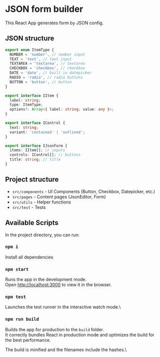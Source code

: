 # JSON form builder

This React App generates form by JSON config.

## JSON structure

```ts
export enum ItemType {
  NUMBER = 'number', // number input
  TEXT = 'text', // text input
  TEXTAREA = 'textarea', // textarea
  CHECKBOX = 'checkbox', // checkbox
  DATE = 'date', // built in datepicker
  RADIO = 'radio', // radio buttons
  BUTTON = 'button', // button
}

export interface IItem {
  label: string;
  type: ItemType;
  options?: Array<{ label: string; value: any }>;
}

export interface IControl {
  text: string;
  variant: 'contained' | 'outlined';
}

export interface IJsonForm {
  items: IItem[]; // inputs
  controls: IControl[]; // buttons
  title: string; // title
}
```

## Project structure

- `src/components` - UI Components (Button, Checkbox, Datepicker, etc.)
- `src/pages` - Content pages (JsonEditor, Form)
- `src/utils` - Helper functions
- `src/test` - Tests

## Available Scripts

In the project directory, you can run:

### `npm i`

Install all dependencies

### `npm start`

Runs the app in the development mode.\
Open [http://localhost:3000](http://localhost:3000) to view it in the browser.

### `npm test`

Launches the test runner in the interactive watch mode.\

### `npm run build`

Builds the app for production to the `build` folder.\
It correctly bundles React in production mode and optimizes the build for the best performance.

The build is minified and the filenames include the hashes.\
